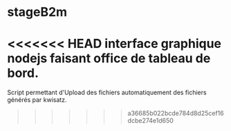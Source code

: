 # stageB2m
<<<<<<< HEAD
interface graphique nodejs faisant office de tableau de bord.
=======
Script permettant d'Upload des fichiers automatiquement des fichiers générés par kwisatz.
>>>>>>> a36685b022bcde784d8d25cef16dcbe274e1d650
